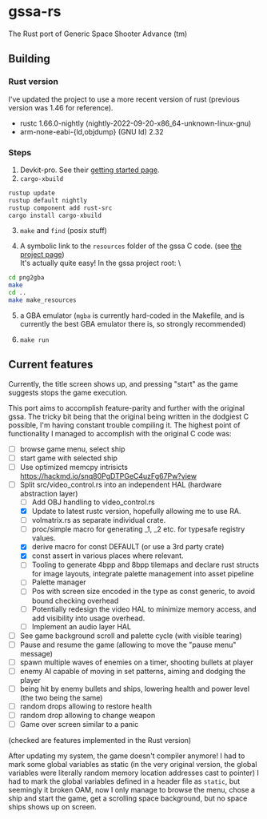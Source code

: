 # gssa-rs

The Rust port of Generic Space Shooter Advance (tm)

## Building

### Rust version

I've updated the project to use a more recent version of rust
(previous version was 1.46 for reference).

- rustc 1.66.0-nightly (nightly-2022-09-20-x86_64-unknown-linux-gnu)
- arm-none-eabi-{ld,objdump} (GNU ld) 2.32

### Steps

1. Devkit-pro. See their [getting started page](https://devkitpro.org/wiki/Getting_Started).
2. `cargo-xbuild`

```sh
rustup update
rustup default nightly
rustup component add rust-src
cargo install cargo-xbuild
```

3. `make` and `find` (posix stuff)

4. A symbolic link to the `resources` folder of the gssa C code. (see [the project page](https://gitlab.com/nicopap/gssa/-/tree/master))
\
   It's actually quite easy! In the gssa project root:
\
```sh
cd png2gba
make
cd ..
make make_resources
```

5. a GBA emulator (`mgba` is currently hard-coded in the Makefile, and is
   currently the best GBA emulator there is, so strongly recommended)

6. `make run`

## Current features

Currently, the title screen shows up, and pressing "start" as the game suggests
stops the game execution.

This port aims to accomplish feature-parity and further with the original gssa.
The tricky bit being that the original being written in the dodgiest C possible,
I'm having constant trouble compiling it.
The highest point of functionality I managed to accomplish with the original C
code was:

- [ ] browse game menu, select ship
- [ ] start game with selected ship
- [ ] Use optimized memcpy intrisicts <https://hackmd.io/snq80PgDTPGeC4uzFg67Pw?view>
- [ ] Split src/video_control.rs into an independent HAL (hardware abstraction layer)
   - [ ] Add OBJ handling to video_control.rs
   - [X] Update to latest rustc version, hopefully allowing me to use RA.
   - [ ] volmatrix.rs as separate individual crate.
   - [ ] proc/simple macro for generating _1, _2 etc. for typesafe registry values.
   - [X] derive macro for const DEFAULT (or use a 3rd party crate)
   - [X] const assert in various places where relevant.
   - [ ] Tooling to generate 4bpp and 8bpp tilemaps and declare rust structs
         for image layouts, integrate palette management into asset pipeline
   - [ ] Palette manager
   - [ ] Pos with screen size encoded in the type as const generic, to avoid bound
         checking overhead
   - [ ] Potentially redesign the video HAL to minimize memory access, and add
         visibility into usage overhead.
   - [ ] Implement an audio layer HAL
- [ ] See game background scroll and palette cycle (with visible tearing)
- [ ] Pause and resume the game (allowing to move the "pause menu" message)
- [ ] spawn multiple waves of enemies on a timer, shooting bullets at player
- [ ] enemy AI capable of moving in set patterns, aiming and dodging the player
- [ ] being hit by enemy bullets and ships, lowering health and power level
      (the two being the same)
- [ ] random drops allowing to restore health
- [ ] random drop allowing to change weapon
- [ ] Game over screen similar to a panic

(checked are features implemented in the Rust version)

After updating my system, the game doesn't compiler anymore! I had to mark
some global variables as static (in the very original version, the global
variables were literally random memory location addresses cast to pointer)
I had to mark the global variables defined in a header file as `static`,
but seemingly it broken OAM, now I only manage to browse the menu,
chose a ship and start the game, get a scrolling space background,
but no space ships shows up on screen.
